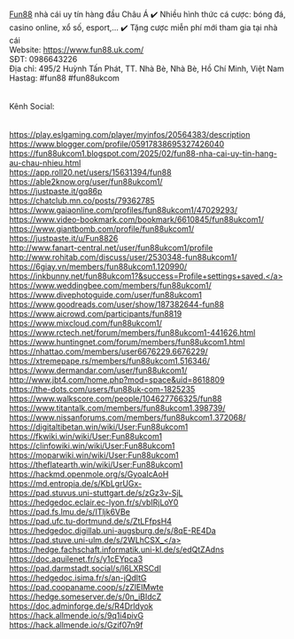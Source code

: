 <a href="https://www.fun88.uk.com/">Fun88</a> nhà cái uy tín hàng đầu Châu Á ✔️ Nhiều hình thức cá cược: bóng đá, casino online, xổ số, esport,... ✔️ Tặng cược miễn phí mới tham gia tại nhà cái<br>
Website: <a href="https://www.fun88.uk.com/">https://www.fun88.uk.com/</a><br>
SĐT: 0986643226<br>
Địa chỉ: 495/2 Huỳnh Tấn Phát, TT. Nhà Bè, Nhà Bè, Hồ Chí Minh, Việt Nam<br>
Hastag: #fun88 #fun88ukcom<br>
<br>
<br>
Kênh Social:<br>
<br>
<br>
<a href="https://play.eslgaming.com/player/myinfos/20564383/description">https://play.eslgaming.com/player/myinfos/20564383/description</a><br>
<a href="https://www.blogger.com/profile/05917838695327426040">https://www.blogger.com/profile/05917838695327426040</a><br>
<a href="https://fun88ukcom1.blogspot.com/2025/02/fun88-nha-cai-uy-tin-hang-au-chau-nhieu.html">https://fun88ukcom1.blogspot.com/2025/02/fun88-nha-cai-uy-tin-hang-au-chau-nhieu.html</a><br>
<a href="https://app.roll20.net/users/15631394/fun88">https://app.roll20.net/users/15631394/fun88</a><br>
<a href="https://able2know.org/user/fun88ukcom1/">https://able2know.org/user/fun88ukcom1/</a><br>
<a href="https://justpaste.it/gq86p">https://justpaste.it/gq86p</a><br>
<a href="https://chatclub.mn.co/posts/79362785">https://chatclub.mn.co/posts/79362785</a><br>
<a href="https://www.gaiaonline.com/profiles/fun88ukcom1/47029293/">https://www.gaiaonline.com/profiles/fun88ukcom1/47029293/</a><br>
<a href="https://www.video-bookmark.com/bookmark/6610845/fun88ukcom1/">https://www.video-bookmark.com/bookmark/6610845/fun88ukcom1/</a><br>
<a href="https://www.giantbomb.com/profile/fun88ukcom1/">https://www.giantbomb.com/profile/fun88ukcom1/</a><br>
<a href="https://justpaste.it/u/Fun8826">https://justpaste.it/u/Fun8826</a><br>
<a href="http://www.fanart-central.net/user/fun88ukcom1/profile">http://www.fanart-central.net/user/fun88ukcom1/profile</a><br>
<a href="http://www.rohitab.com/discuss/user/2530348-fun88ukcom1/">http://www.rohitab.com/discuss/user/2530348-fun88ukcom1/</a><br>
<a href="https://6giay.vn/members/fun88ukcom1.120990/">https://6giay.vn/members/fun88ukcom1.120990/</a><br>
<a href="https://inkbunny.net/fun88ukcom1?&success=Profile+settings+saved.">https://inkbunny.net/fun88ukcom1?&success=Profile+settings+saved.</a><br>
<a href="https://www.weddingbee.com/members/fun88ukcom1/">https://www.weddingbee.com/members/fun88ukcom1/</a><br>
<a href="https://www.divephotoguide.com/user/fun88ukcom1">https://www.divephotoguide.com/user/fun88ukcom1</a><br>
<a href="https://www.goodreads.com/user/show/187382644-fun88">https://www.goodreads.com/user/show/187382644-fun88</a><br>
<a href="https://www.aicrowd.com/participants/fun8819">https://www.aicrowd.com/participants/fun8819</a><br>
<a href="https://www.mixcloud.com/fun88ukcom1/">https://www.mixcloud.com/fun88ukcom1/</a><br>
<a href="https://www.rctech.net/forum/members/fun88ukcom1-441626.html">https://www.rctech.net/forum/members/fun88ukcom1-441626.html</a><br>
<a href="https://www.huntingnet.com/forum/members/fun88ukcom1.html">https://www.huntingnet.com/forum/members/fun88ukcom1.html</a><br>
<a href="https://nhattao.com/members/user6676229.6676229/">https://nhattao.com/members/user6676229.6676229/</a><br>
<a href="https://xtremepape.rs/members/fun88ukcom1.516346/">https://xtremepape.rs/members/fun88ukcom1.516346/</a><br>
<a href="https://www.dermandar.com/user/fun88ukcom1/">https://www.dermandar.com/user/fun88ukcom1/</a><br>
<a href="http://www.jbt4.com/home.php?mod=space&uid=8618809">http://www.jbt4.com/home.php?mod=space&uid=8618809</a><br>
<a href="https://the-dots.com/users/fun88uk-com-1825235">https://the-dots.com/users/fun88uk-com-1825235</a><br>
<a href="https://www.walkscore.com/people/104627766325/fun88">https://www.walkscore.com/people/104627766325/fun88</a><br>
<a href="https://www.titantalk.com/members/fun88ukcom1.398739/">https://www.titantalk.com/members/fun88ukcom1.398739/</a><br>
<a href="https://www.nissanforums.com/members/fun88ukcom1.372068/">https://www.nissanforums.com/members/fun88ukcom1.372068/</a><br>
<a href="https://digitaltibetan.win/wiki/User:Fun88ukcom1">https://digitaltibetan.win/wiki/User:Fun88ukcom1</a><br>
<a href="https://fkwiki.win/wiki/User:Fun88ukcom1">https://fkwiki.win/wiki/User:Fun88ukcom1</a><br>
<a href="https://clinfowiki.win/wiki/User:Fun88ukcom1">https://clinfowiki.win/wiki/User:Fun88ukcom1</a><br>
<a href="https://moparwiki.win/wiki/User:Fun88ukcom1">https://moparwiki.win/wiki/User:Fun88ukcom1</a><br>
<a href="https://theflatearth.win/wiki/User:Fun88ukcom1">https://theflatearth.win/wiki/User:Fun88ukcom1</a><br>
<a href="https://hackmd.openmole.org/s/GyoaIcAoH">https://hackmd.openmole.org/s/GyoaIcAoH</a><br>
<a href="https://md.entropia.de/s/KbLgrUGx-">https://md.entropia.de/s/KbLgrUGx-</a><br>
<a href="https://pad.stuvus.uni-stuttgart.de/s/zGz3v-SjL">https://pad.stuvus.uni-stuttgart.de/s/zGz3v-SjL</a><br>
<a href="https://hedgedoc.eclair.ec-lyon.fr/s/vbIRjLoY0">https://hedgedoc.eclair.ec-lyon.fr/s/vbIRjLoY0</a><br>
<a href="https://pad.fs.lmu.de/s/ITljk6VBe">https://pad.fs.lmu.de/s/ITljk6VBe</a><br>
<a href="https://pad.ufc.tu-dortmund.de/s/ZtLFfpsH4">https://pad.ufc.tu-dortmund.de/s/ZtLFfpsH4</a><br>
<a href="https://hedgedoc.digillab.uni-augsburg.de/s/8qE-RE4Da">https://hedgedoc.digillab.uni-augsburg.de/s/8qE-RE4Da</a><br>
<a href="https://pad.stuve.uni-ulm.de/s/2WLhCSX_">https://pad.stuve.uni-ulm.de/s/2WLhCSX_</a><br>
<a href="https://hedge.fachschaft.informatik.uni-kl.de/s/edQtZAdns">https://hedge.fachschaft.informatik.uni-kl.de/s/edQtZAdns</a><br>
<a href="https://doc.aquilenet.fr/s/y1cEYpca3">https://doc.aquilenet.fr/s/y1cEYpca3</a><br>
<a href="https://pad.darmstadt.social/s/l6LXRSCdI">https://pad.darmstadt.social/s/l6LXRSCdI</a><br>
<a href="https://hedgedoc.isima.fr/s/an-jQdltG">https://hedgedoc.isima.fr/s/an-jQdltG</a><br>
<a href="https://pad.coopaname.coop/s/zZlEIMwte">https://pad.coopaname.coop/s/zZlEIMwte</a><br>
<a href="https://hedge.someserver.de/s/0n_iBIdcZ">https://hedge.someserver.de/s/0n_iBIdcZ</a><br>
<a href="https://doc.adminforge.de/s/R4Drldyok">https://doc.adminforge.de/s/R4Drldyok</a><br>
<a href="https://hack.allmende.io/s/9q1i4pivG">https://hack.allmende.io/s/9q1i4pivG</a><br>
<a href="https://hack.allmende.io/s/Gzif07n9f">https://hack.allmende.io/s/Gzif07n9f</a>
